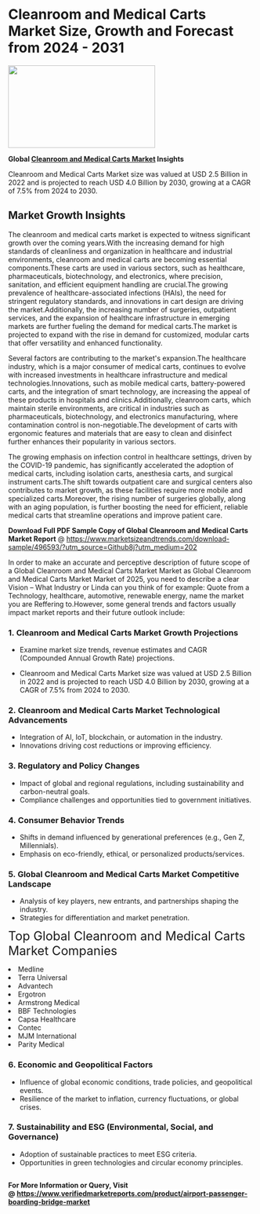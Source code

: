 <H1>Cleanroom and Medical Carts Market Size, Growth and Forecast from 2024 - 2031</H1><img class="aligncenter size-medium wp-image-584254" src="https://thirdeyenews.in/wp-content/uploads/2024/09/Global-Market-Research-300x168.jpeg" alt="" width="300" height="168" /><p><strong>Global&nbsp;<a href="https://www.marketsizeandtrends.com/download-sample/496593/?utm_source=Github8j?utm_medium=202">Cleanroom and Medical Carts Market</a> Insights</strong></p><p>Cleanroom and Medical Carts Market size was valued at USD 2.5 Billion in 2022 and is projected to reach USD 4.0 Billion by 2030, growing at a CAGR of 7.5% from 2024 to 2030.</p><p><h2>Market Growth Insights</h2> <p>The cleanroom and medical carts market is expected to witness significant growth over the coming years.With the increasing demand for high standards of cleanliness and organization in healthcare and industrial environments, cleanroom and medical carts are becoming essential components.These carts are used in various sectors, such as healthcare, pharmaceuticals, biotechnology, and electronics, where precision, sanitation, and efficient equipment handling are crucial.The growing prevalence of healthcare-associated infections (HAIs), the need for stringent regulatory standards, and innovations in cart design are driving the market.Additionally, the increasing number of surgeries, outpatient services, and the expansion of healthcare infrastructure in emerging markets are further fueling the demand for medical carts.The market is projected to expand with the rise in demand for customized, modular carts that offer versatility and enhanced functionality.</p> <p>Several factors are contributing to the market's expansion.The healthcare industry, which is a major consumer of medical carts, continues to evolve with increased investments in healthcare infrastructure and medical technologies.Innovations, such as mobile medical carts, battery-powered carts, and the integration of smart technology, are increasing the appeal of these products in hospitals and clinics.Additionally, cleanroom carts, which maintain sterile environments, are critical in industries such as pharmaceuticals, biotechnology, and electronics manufacturing, where contamination control is non-negotiable.The development of carts with ergonomic features and materials that are easy to clean and disinfect further enhances their popularity in various sectors.</p> <p>The growing emphasis on infection control in healthcare settings, driven by the COVID-19 pandemic, has significantly accelerated the adoption of medical carts, including isolation carts, anesthesia carts, and surgical instrument carts.The shift towards outpatient care and surgical centers also contributes to market growth, as these facilities require more mobile and specialized carts.Moreover, the rising number of surgeries globally, along with an aging population, is further boosting the need for efficient, reliable medical carts that streamline operations and improve patient care.</p> <p><span class=""><strong>Download Full PDF Sample Copy of Global Cleanroom and Medical Carts Market Report</strong> @ <a href="https://www.marketsizeandtrends.com/download-sample/496593/?utm_source=Github8j?utm_medium=202" target="_blank">https://www.marketsizeandtrends.com/download-sample/496593/?utm_source=Github8j?utm_medium=202</a></span></p><p>In order to make an accurate and perceptive description of future scope of a Global&nbsp;Cleanroom and Medical Carts Market Market as Global&nbsp;Cleanroom and Medical Carts Market Market of 2025, you need to describe a clear Vision &ndash; What Industry or Linda can you think of for example: Quote from a Technology, healthcare, automotive, renewable energy, name the market you are Reffering to.However, some general trends and factors usually impact market reports and their future outlook include:</p><h3>1.&nbsp;<strong>Cleanroom and Medical Carts Market Growth Projections</strong></h3><ul><li>Examine market size trends, revenue estimates and CAGR (Compounded Annual Growth Rate) projections.</li><li><p>Cleanroom and Medical Carts Market size was valued at USD 2.5 Billion in 2022 and is projected to reach USD 4.0 Billion by 2030, growing at a CAGR of 7.5% from 2024 to 2030.</p></li></ul><h3>2.&nbsp;<strong>Cleanroom and Medical Carts Market Technological Advancements</strong></h3><ul><li>Integration of AI, IoT, blockchain, or automation in the industry.</li><li>Innovations driving cost reductions or improving efficiency.</li></ul><h3>3.&nbsp;<strong>Regulatory and Policy Changes</strong></h3><ul><li>Impact of global and regional regulations, including sustainability and carbon-neutral goals.</li><li>Compliance challenges and opportunities tied to government initiatives.</li></ul><h3>4.&nbsp;<strong>Consumer Behavior Trends</strong></h3><ul><li>Shifts in demand influenced by generational preferences (e.g., Gen Z, Millennials).</li><li>Emphasis on eco-friendly, ethical, or personalized products/services.</li></ul><h3>5.&nbsp;<strong>Global Cleanroom and Medical Carts Market Competitive Landscape</strong></h3><ul><li>Analysis of key players, new entrants, and partnerships shaping the industry.</li><li>Strategies for differentiation and market penetration.</li></ul><p data-pm-slice="1 1 []"><span style="color: inherit; font-family: inherit; font-size: 25px;">Top Global Cleanroom and Medical Carts Market Companies</span></p><div class="" data-test-id=""><p><li>Medline</li><li> Terra Universal</li><li> Advantech</li><li> Ergotron</li><li> Armstrong Medical</li><li> BBF Technologies</li><li> Capsa Healthcare</li><li> Contec</li><li> MJM International</li><li> Parity Medical</li></p></div><h3>6.&nbsp;<strong>Economic and Geopolitical Factors</strong></h3><ul><li>Influence of global economic conditions, trade policies, and geopolitical events.</li><li>Resilience of the market to inflation, currency fluctuations, or global crises.</li></ul><h3>7.&nbsp;<strong>Sustainability and ESG (Environmental, Social, and Governance)</strong></h3><ul><li>Adoption of sustainable practices to meet ESG criteria.</li><li>Opportunities in green technologies and circular economy principles.</li></ul><h2><strong style="font-size: 14px;">For More Information or Query, Visit @&nbsp;</strong><a style="background-color: #ffffff; font-size: 14px;" href="https://www.marketsizeandtrends.com/report/cleanroom-and-medical-carts-market/" target="_blank">https://www.verifiedmarketreports.com/product/airport-passenger-boarding-bridge-market</a></h2>